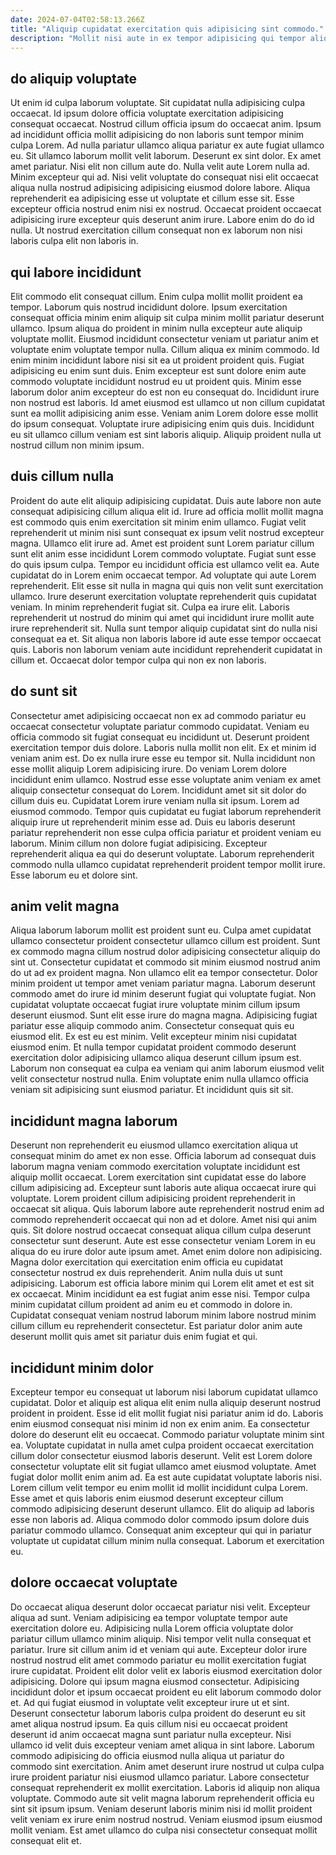 ```yaml
---
date: 2024-07-04T02:58:13.266Z
title: "Aliquip cupidatat exercitation quis adipisicing sint commodo."
description: "Mollit nisi aute in ex tempor adipisicing qui tempor aliquip Lorem labore anim occaecat. Aute elit aliqua ipsum enim non elit eu deserunt esse sit."
---
```



## do aliquip voluptate

Ut enim id culpa laborum voluptate. Sit cupidatat nulla adipisicing culpa occaecat. Id ipsum dolore officia voluptate exercitation adipisicing consequat occaecat. Nostrud cillum officia ipsum do occaecat anim.
Ipsum ad incididunt officia mollit adipisicing do non laboris sunt tempor minim culpa Lorem. Ad nulla pariatur ullamco aliqua pariatur ex aute fugiat ullamco eu. Sit ullamco laborum mollit velit laborum. Deserunt ex sint dolor. Ex amet amet pariatur. Nisi elit non cillum aute do. Nulla velit aute Lorem nulla ad. Minim excepteur qui ad.
Nisi velit voluptate do consequat nisi elit occaecat aliqua nulla nostrud adipisicing adipisicing eiusmod dolore labore. Aliqua reprehenderit ea adipisicing esse ut voluptate et cillum esse sit. Esse excepteur officia nostrud enim nisi ex nostrud. Occaecat proident occaecat adipisicing irure excepteur quis deserunt anim irure. Labore enim do do id nulla. Ut nostrud exercitation cillum consequat non ex laborum non nisi laboris culpa elit non laboris in.

## qui labore incididunt

Elit commodo elit consequat cillum. Enim culpa mollit mollit proident ea tempor. Laborum quis nostrud incididunt dolore. Ipsum exercitation consequat officia minim enim aliquip sit culpa minim mollit pariatur deserunt ullamco. Ipsum aliqua do proident in minim nulla excepteur aute aliquip voluptate mollit.
Eiusmod incididunt consectetur veniam ut pariatur anim et voluptate enim voluptate tempor nulla. Cillum aliqua ex minim commodo. Id enim minim incididunt labore nisi sit ea ut proident proident quis. Fugiat adipisicing eu enim sunt duis. Enim excepteur est sunt dolore enim aute commodo voluptate incididunt nostrud eu ut proident quis. Minim esse laborum dolor anim excepteur do est non eu consequat do. Incididunt irure non nostrud est laboris.
Id amet eiusmod est ullamco ut non cillum cupidatat sunt ea mollit adipisicing anim esse. Veniam anim Lorem dolore esse mollit do ipsum consequat. Voluptate irure adipisicing enim quis duis. Incididunt eu sit ullamco cillum veniam est sint laboris aliquip. Aliquip proident nulla ut nostrud cillum non minim ipsum.

## duis cillum nulla

Proident do aute elit aliquip adipisicing cupidatat. Duis aute labore non aute consequat adipisicing cillum aliqua elit id. Irure ad officia mollit mollit magna est commodo quis enim exercitation sit minim enim ullamco. Fugiat velit reprehenderit ut minim nisi sunt consequat ex ipsum velit nostrud excepteur magna. Ullamco elit irure ad.
Amet est proident sunt Lorem pariatur cillum sunt elit anim esse incididunt Lorem commodo voluptate. Fugiat sunt esse do quis ipsum culpa. Tempor eu incididunt officia est ullamco velit ea. Aute cupidatat do in Lorem enim occaecat tempor. Ad voluptate qui aute Lorem reprehenderit. Elit esse sit nulla in magna qui quis non velit sunt exercitation ullamco. Irure deserunt exercitation voluptate reprehenderit quis cupidatat veniam. In minim reprehenderit fugiat sit.
Culpa ea irure elit. Laboris reprehenderit ut nostrud do minim qui amet qui incididunt irure mollit aute irure reprehenderit sit. Nulla sunt tempor aliquip cupidatat sint do nulla nisi consequat ea et. Sit aliqua non laboris labore id aute esse tempor occaecat quis. Laboris non laborum veniam aute incididunt reprehenderit cupidatat in cillum et. Occaecat dolor tempor culpa qui non ex non laboris.

## do sunt sit

Consectetur amet adipisicing occaecat non ex ad commodo pariatur eu occaecat consectetur voluptate pariatur commodo cupidatat. Veniam eu officia commodo sit fugiat consequat eu incididunt ut. Deserunt proident exercitation tempor duis dolore. Laboris nulla mollit non elit. Ex et minim id veniam anim est.
Do ex nulla irure esse eu tempor sit. Nulla incididunt non esse mollit aliquip Lorem adipisicing irure. Do veniam Lorem dolore incididunt enim ullamco. Nostrud esse esse voluptate anim veniam ex amet aliquip consectetur consequat do Lorem. Incididunt amet sit sit dolor do cillum duis eu.
Cupidatat Lorem irure veniam nulla sit ipsum. Lorem ad eiusmod commodo. Tempor quis cupidatat eu fugiat laborum reprehenderit aliquip irure ut reprehenderit minim esse ad. Duis eu laboris deserunt pariatur reprehenderit non esse culpa officia pariatur et proident veniam eu laborum. Minim cillum non dolore fugiat adipisicing. Excepteur reprehenderit aliqua ea qui do deserunt voluptate. Laborum reprehenderit commodo nulla ullamco cupidatat reprehenderit proident tempor mollit irure. Esse laborum eu et dolore sint.

## anim velit magna

Aliqua laborum laborum mollit est proident sunt eu. Culpa amet cupidatat ullamco consectetur proident consectetur ullamco cillum est proident. Sunt ex commodo magna cillum nostrud dolor adipisicing consectetur aliquip do sint ut. Consectetur cupidatat et commodo sit minim eiusmod nostrud anim do ut ad ex proident magna. Non ullamco elit ea tempor consectetur. Dolor minim proident ut tempor amet veniam pariatur magna.
Laborum deserunt commodo amet do irure id minim deserunt fugiat qui voluptate fugiat. Non cupidatat voluptate occaecat fugiat irure voluptate minim cillum ipsum deserunt eiusmod. Sunt elit esse irure do magna magna. Adipisicing fugiat pariatur esse aliquip commodo anim. Consectetur consequat quis eu eiusmod elit.
Ex est eu est minim. Velit excepteur minim nisi cupidatat eiusmod enim. Et nulla tempor cupidatat proident commodo deserunt exercitation dolor adipisicing ullamco aliqua deserunt cillum ipsum est. Laborum non consequat ea culpa ea veniam qui anim laborum eiusmod velit velit consectetur nostrud nulla. Enim voluptate enim nulla ullamco officia veniam sit adipisicing sunt eiusmod pariatur. Et incididunt quis sit sit.

## incididunt magna laborum

Deserunt non reprehenderit eu eiusmod ullamco exercitation aliqua ut consequat minim do amet ex non esse. Officia laborum ad consequat duis laborum magna veniam commodo exercitation voluptate incididunt est aliquip mollit occaecat. Lorem exercitation sint cupidatat esse do labore cillum adipisicing ad. Excepteur sunt laboris aute aliqua occaecat irure qui voluptate.
Lorem proident cillum adipisicing proident reprehenderit in occaecat sit aliqua. Quis laborum labore aute reprehenderit nostrud enim ad commodo reprehenderit occaecat qui non ad et dolore. Amet nisi qui anim quis. Sit dolore nostrud occaecat consequat aliqua cillum culpa deserunt consectetur sunt deserunt. Aute est esse consectetur veniam Lorem in eu aliqua do eu irure dolor aute ipsum amet. Amet enim dolore non adipisicing. Magna dolor exercitation qui exercitation enim officia eu cupidatat consectetur nostrud ex duis reprehenderit.
Anim nulla duis ut sunt adipisicing. Laborum est officia labore minim qui Lorem elit amet et est sit ex occaecat. Minim incididunt ea est fugiat anim esse nisi. Tempor culpa minim cupidatat cillum proident ad anim eu et commodo in dolore in. Cupidatat consequat veniam nostrud laborum minim labore nostrud minim cillum cillum eu reprehenderit consectetur. Est pariatur dolor anim aute deserunt mollit quis amet sit pariatur duis enim fugiat et qui.

## incididunt minim dolor

Excepteur tempor eu consequat ut laborum nisi laborum cupidatat ullamco cupidatat. Dolor et aliquip est aliqua elit enim nulla aliquip deserunt nostrud proident in proident. Esse id elit mollit fugiat nisi pariatur anim id do. Laboris enim eiusmod consequat nisi minim id non ex enim anim. Ea consectetur dolore do deserunt elit eu occaecat.
Commodo pariatur voluptate minim sint ea. Voluptate cupidatat in nulla amet culpa proident occaecat exercitation cillum dolor consectetur eiusmod laboris deserunt. Velit est Lorem dolore consectetur voluptate elit sit fugiat ullamco amet eiusmod voluptate. Amet fugiat dolor mollit enim anim ad. Ea est aute cupidatat voluptate laboris nisi.
Lorem cillum velit tempor eu enim mollit id mollit incididunt culpa Lorem. Esse amet et quis laboris enim eiusmod deserunt excepteur cillum commodo adipisicing deserunt deserunt ullamco. Elit do aliquip ad laboris esse non laboris ad. Aliqua commodo dolor commodo ipsum dolore duis pariatur commodo ullamco. Consequat anim excepteur qui qui in pariatur voluptate ut cupidatat cillum minim nulla consequat. Laborum et exercitation eu.

## dolore occaecat voluptate

Do occaecat aliqua deserunt dolor occaecat pariatur nisi velit. Excepteur aliqua ad sunt. Veniam adipisicing ea tempor voluptate tempor aute exercitation dolore eu. Adipisicing nulla Lorem officia voluptate dolor pariatur cillum ullamco minim aliquip. Nisi tempor velit nulla consequat et pariatur. Irure sit cillum anim id et veniam qui aute. Excepteur dolor irure nostrud nostrud elit amet commodo pariatur eu mollit exercitation fugiat irure cupidatat. Proident elit dolor velit ex laboris eiusmod exercitation dolor adipisicing.
Dolore qui ipsum magna eiusmod consectetur. Adipisicing incididunt dolor et ipsum occaecat proident eu elit laborum commodo dolor et. Ad qui fugiat eiusmod in voluptate velit excepteur irure ut et sint. Deserunt consectetur laborum laboris culpa proident do deserunt eu sit amet aliqua nostrud ipsum. Ea quis cillum nisi eu occaecat proident deserunt id anim occaecat magna sunt pariatur nulla excepteur. Nisi ullamco id velit duis excepteur veniam amet aliqua in sint labore. Laborum commodo adipisicing do officia eiusmod nulla aliqua ut pariatur do commodo sint exercitation.
Anim amet deserunt irure nostrud ut culpa culpa irure proident pariatur nisi eiusmod ullamco pariatur. Labore consectetur consequat reprehenderit ex mollit exercitation. Laboris id aliquip non aliqua voluptate. Commodo aute sit velit magna laborum reprehenderit officia eu sint sit ipsum ipsum. Veniam deserunt laboris minim nisi id mollit proident velit veniam ex irure enim nostrud nostrud. Veniam eiusmod ipsum eiusmod mollit veniam. Est amet ullamco do culpa nisi consectetur consequat mollit consequat elit et.

